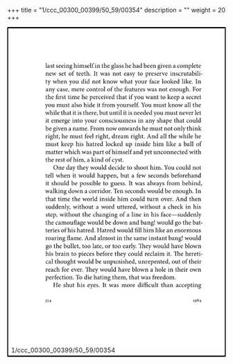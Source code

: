 +++
title = "1/ccc_00300_00399/50_59/00354"
description = ""
weight = 20
+++

<table style="border:2px solid black;max-width:800px;max-height:800px;" 
><tr><td>
<img class="center-fit-jpg"
src="/jpg_/out_jpg_1984__354.jpg">
1/ccc_00300_00399/50_59/00354
</img></td></tr></table>
